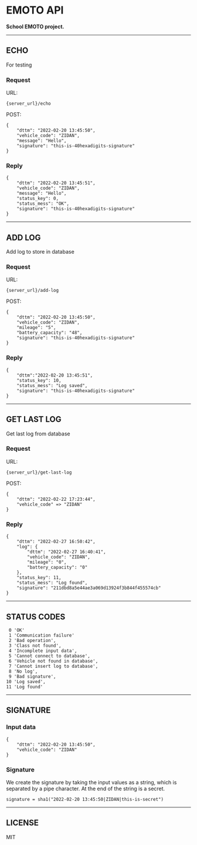 # EMOTO API

**School EMOTO project.**

---

## ECHO

For testing

### **Request**

URL:

```
{server_url}/echo
```

POST:

```
{
    "dttm": "2022-02-20 13:45:50",
    "vehicle_code": "ZIDAN",
    "message": "Hello",
    "signature": "this-is-40hexadigits-signature"
}
```

### **Reply**

```
{
    "dttm": "2022-02-20 13:45:51",
    "vehicle_code": "ZIDAN",
    "message": "Hello",
    "status_key": 0,
    "status_mess": "OK",
    "signature": "this-is-40hexadigits-signature"
}
```

---

## ADD LOG

Add log to store in database

### **Request**

URL:

```
{server_url}/add-log
```

POST:

```
{
    "dttm": "2022-02-20 13:45:50",
    "vehicle_code": "ZIDAN",
    "mileage": "5",
    "battery_capacity": "48",
    "signature": "this-is-40hexadigits-signature"
}
```

### **Reply**

```
{
    "dttm":"2022-02-20 13:45:51",
    "status_key": 10,
    "status_mess": "Log saved",
    "signature": "this-is-40hexadigits-signature"
}
```

---

## GET LAST LOG

Get last log from database

### **Request**

URL:

```
{server_url}/get-last-log
```

POST:

```
{
    "dttm": "2022-02-22 17:23:44",
    "vehicle_code" => "ZIDAN"
}
```

### **Reply**

```
{
    "dttm": "2022-02-27 16:50:42",
    "log": {
        "dttm": "2022-02-27 16:40:41",
        "vehicle_code": "ZIDAN",
        "mileage": "0",
        "battery_capacity": "0"
    },
    "status_key": 11,
    "status_mess": "Log found",
    "signature": "211dbd8a5e44ae3a069d13924f3b844f455574cb"
}
```

---

## STATUS CODES

```
 0 'OK'
 1 'Communication failure'
 2 'Bad operation',
 3 'Class not found',
 4 'Incomplete input data',
 5 'Cannot connect to database',
 6 'Vehicle not found in database',
 7 'Cannot insert log to database',
 8 'No log',
 9 'Bad signature',
10 'Log saved',
11 'Log found'
```

---

## SIGNATURE

### **Input data**

```
{
    "dttm": "2022-02-20 13:45:50",
    "vehicle_code": "ZIDAN"
}
```

### **Signature**

We create the signature by taking the input values as a string, which is separated by a pipe character. At the end of the string is a secret.

```
signature = sha1("2022-02-20 13:45:50|ZIDAN|this-is-secret")
```

---

## LICENSE

MIT
